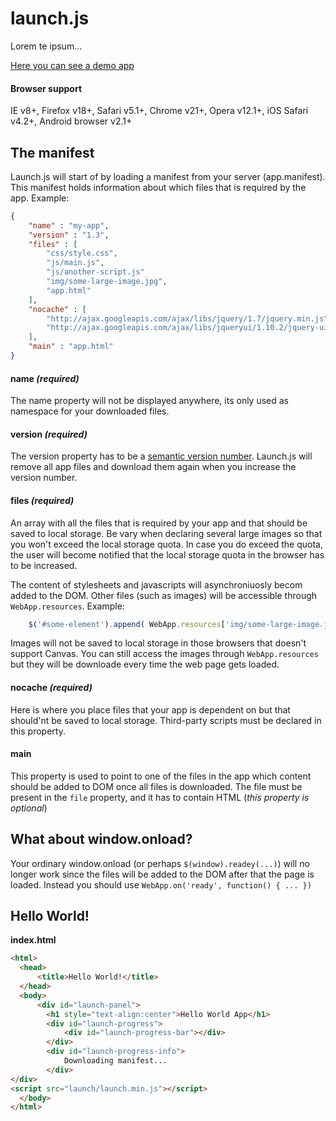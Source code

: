 # launch.js

Lorem te ipsum...

[Here you can see a demo app](http://victorjonsson.se/launch/)

#### Browser support

IE v8+, Firefox v18+, Safari v5.1+, Chrome v21+, Opera v12.1+, iOS Safari v4.2+, Android browser v2.1+

## The manifest

Launch.js will start of by loading a manifest from your server (app.manifest). This manifest holds
information about which files that is required by the app. Example:

```json
{
    "name" : "my-app",
    "version" : "1.3",
    "files" : [
        "css/style.css",
        "js/main.js",
        "js/another-script.js"
        "img/some-large-image.jpg",
        "app.html"
    ],
    "nocache" : [
        "http://ajax.googleapis.com/ajax/libs/jquery/1.7/jquery.min.js",
        "http://ajax.googleapis.com/ajax/libs/jqueryui/1.10.2/jquery-ui.min.js"
    ],
    "main" : "app.html"
}
```

#### name *(required)*

The name property will not be displayed anywhere, its only used as namespace for your downloaded files.

#### version *(required)*

The version property has to be a [semantic version number](http://semver.org/). Launch.js will remove all
app files and download them again when you increase the version number.

#### files *(required)*

An array with all the files that is required by your app and that should be saved to local storage. Be vary when
declaring several large images so that you won't exceed the local storage quota. In case you do exceed
the quota, the user will become notified that the local storage quota in the browser has to be increased.

The content of stylesheets and javascripts will asynchroniuosly becom added to the DOM. Other files (such as images)
will be accessible through `WebApp.resources`. Example:

```js
    $('#some-element').append( WebApp.resources['img/some-large-image.jpg'] );
```

Images will not be saved to local storage in those browsers that doesn't support Canvas. You can still access the images
 through `WebApp.resources` but they will be downloade every time the web page gets loaded.


#### nocache *(required)*

Here is where you place files that your app is dependent on but that should'nt be saved to local storage. Third-party
scripts must be declared in this property.

#### main

This property is used to point to one of the files in the app which content should be added to DOM once all files is
downloaded. The file must be present in the `file` property, and it has to contain HTML (*this property is optional*)


## What about window.onload?

Your ordinary window.onload (or perhaps `$(window).readey(...)`) will no longer work since the files will be added to
the DOM after that the page is loaded. Instead you should use `WebApp.on('ready', function() { ... })`

## Hello World!

**index.html**

```html
<html>
  <head>
      <title>Hello World!</title>
  </head>
  <body>
      <div id="launch-panel">
        <h1 style="text-align:center">Hello World App</h1>
        <div id="launch-progress">
            <div id="launch-progress-bar"></div>
        </div>
        <div id="launch-progress-info">
            Downloading manifest...
        </div>
</div>
<script src="launch/launch.min.js"></script>
  </body>
</html>
```



